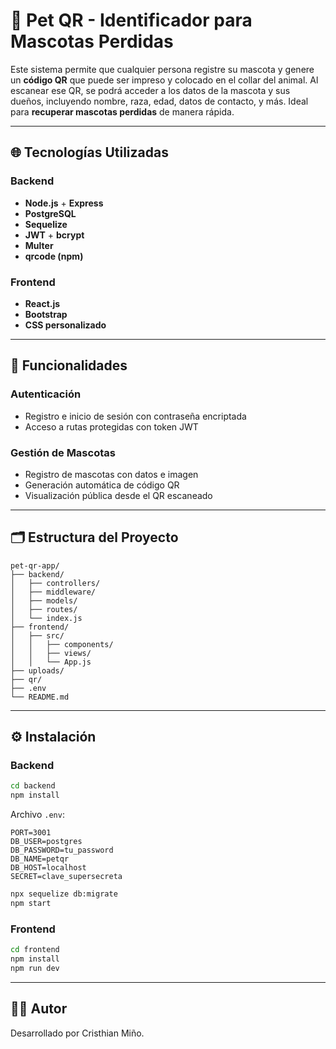 # 🐾 Pet QR - Identificador para Mascotas Perdidas

Este sistema permite que cualquier persona registre su mascota y genere un **código QR** que puede ser impreso y colocado en el collar del animal. Al escanear ese QR, se podrá acceder a los datos de la mascota y sus dueños, incluyendo nombre, raza, edad, datos de contacto, y más. Ideal para **recuperar mascotas perdidas** de manera rápida.

---

## 🌐 Tecnologías Utilizadas

### Backend
- **Node.js** + **Express**
- **PostgreSQL**
- **Sequelize**
- **JWT** + **bcrypt**
- **Multer**
- **qrcode (npm)**

### Frontend
- **React.js**
- **Bootstrap**
- **CSS personalizado**

---

## 🧩 Funcionalidades

### Autenticación
- Registro e inicio de sesión con contraseña encriptada
- Acceso a rutas protegidas con token JWT

### Gestión de Mascotas
- Registro de mascotas con datos e imagen
- Generación automática de código QR
- Visualización pública desde el QR escaneado

---

## 🗂️ Estructura del Proyecto

```
pet-qr-app/
├── backend/
│   ├── controllers/
│   ├── middleware/
│   ├── models/
│   ├── routes/
│   └── index.js
├── frontend/
│   ├── src/
│   │   ├── components/
│   │   ├── views/
│   │   └── App.js
├── uploads/
├── qr/
├── .env
└── README.md
```

---

## ⚙️ Instalación

### Backend

```bash
cd backend
npm install
```

Archivo `.env`:

```
PORT=3001
DB_USER=postgres
DB_PASSWORD=tu_password
DB_NAME=petqr
DB_HOST=localhost
SECRET=clave_supersecreta
```

```bash
npx sequelize db:migrate
npm start
```

### Frontend

```bash
cd frontend
npm install
npm run dev
```

---

## 👨‍💻 Autor

Desarrollado por Cristhian Miño.
